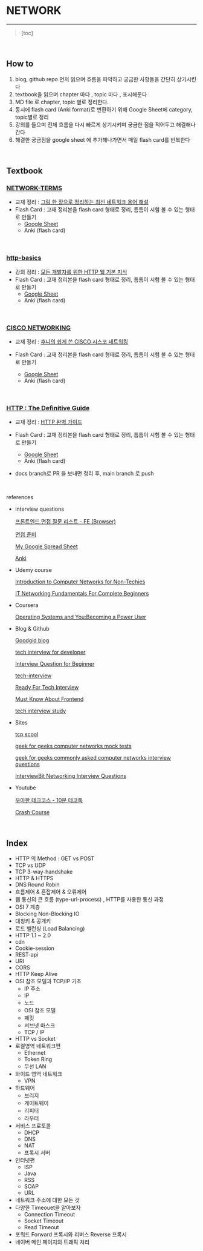 # NETWORK

------

> [toc]

<br/>

## How to

1. blog, github repo 먼저 읽으며 흐름을 파악하고 궁금한 사항들을 간단히 상기시킨다
2. textbook을 읽으며 chapter 마다 , topic 마다 , 표시해둔다
3. MD file 로 chapter, topic 별로 정리한다.
4. 동시에 flash card (Anki format)로 변환하기 위해 Google Sheet에 category, topic별로 정리
5. 강의를 들으며 전체 흐름을 다시 빠르게 상기시키며 궁금한 점을 적어두고 해결해나간다
6. 해결한 궁금점을 google sheet 에 추가해나가면서 매일 flash card를 반복한다

<br/>

## Textbook

### [NETWORK-TERMS](https://github.com/Dinoryong/Network/tree/main/NETWORK-TERMS)

- 교재 정리 : [그림 한 장으로 정리하는 최신 네트워크 용어 해설](https://book.naver.com/bookdb/book_detail.nhn?bid=11091520)
- Flash Card : 교재 정리본을 flash card 형태로 정리, 틈틈이 시험 볼 수 있는 형태로 만들기
  - [Google Sheet](https://docs.google.com/spreadsheets/d/16sB1tNt-IFqbreJ4ytutIIF-dTqlVelDk49IYn8WWxw/edit?usp=sharing)
  - Anki (flash card)

<br/>

### [http-basics](https://github.com/Dinoryong/Network/tree/main/http-basics)

- 강의 정리 : [모든 개발자를 위한 HTTP 웹 기본 지식](https://www.inflearn.com/course/http-%EC%9B%B9-%EB%84%A4%ED%8A%B8%EC%9B%8C%ED%81%AC)
- Flash Card : 교재 정리본을 flash card 형태로 정리, 틈틈이 시험 볼 수 있는 형태로 만들기
  - [Google Sheet](https://docs.google.com/spreadsheets/d/16sB1tNt-IFqbreJ4ytutIIF-dTqlVelDk49IYn8WWxw/edit?usp=sharing)
  - Anki (flash card)

<br/>

### [CISCO NETWORKING]()

- 교재 정리 : [후니의 쉽게 쓴 CISCO 시스코 네트워킹](http://www.yes24.com/Product/Goods/64994948)

- Flash Card : 교재 정리본을 flash card 형태로 정리, 틈틈이 시험 볼 수 있는 형태로 만들기
  - [Google Sheet](https://docs.google.com/spreadsheets/d/16sB1tNt-IFqbreJ4ytutIIF-dTqlVelDk49IYn8WWxw/edit?usp=sharing)
  - Anki (flash card)

<br/>

### [HTTP : The Definitive Guide]()

- 교재 정리 : [HTTP 완벽 가이드](http://www.kyobobook.co.kr/product/detailViewKor.laf?mallGb=KOR&ejkGb=KOR&barcode=9788966261208)

- Flash Card : 교재 정리본을 flash card 형태로 정리, 틈틈이 시험 볼 수 있는 형태로 만들기
  - [Google Sheet](https://docs.google.com/spreadsheets/d/16sB1tNt-IFqbreJ4ytutIIF-dTqlVelDk49IYn8WWxw/edit?usp=sharing)
  - Anki (flash card)
- docs branch로 PR 을 보내면 정리 후, main branch 로 push

<br/>

references

- interview questions

  [프론트엔드 면접 질문 리스트 - FE (Browser)](https://joontae-kim.github.io/2020/10/26/interview-question-fe/)

  [면접 준비](https://trello.com/b/KXxQo8Lw/%EB%A9%B4%EC%A0%91%EC%A4%80%EB%B9%84)

  [My Google Spread Sheet]()

  [Anki]()

- Udemy course

  [Introduction to Computer Networks for Non-Techies](https://www.udemy.com/course/introduction-to-computer-networks/learn/lecture/13564126?start=15#overview)

  [IT Networking Fundamentals For Complete Beginners](https://www.udemy.com/course/it-networking-fundamentals/learn/lecture/7307262?start=15#overview)

- Coursera

  [Operating Systems and You:Becoming a Power User](https://www.coursera.org/learn/os-power-user)

- Blog & Github

  [Goodgid blog](https://goodgid.github.io/category/#Network)

  [tech interview for developer](https://github.com/CS-box/tech-interview-for-developer/tree/master/Computer%20Science/Network)

  [Interview Question for Beginner](https://github.com/CS-box/Interview_Question_for_Beginner/tree/master/Network)

  [tech-interview](https://github.com/CS-box/tech-interview#2-network)

  [Ready For Tech Interview](https://github.com/CS-box/Ready-For-Tech-Interview/tree/master/Network)

  [Must Know About Frontend](https://github.com/CS-box/Must-Know-About-Frontend#chart_with_upwards_trend-%EB%84%A4%ED%8A%B8%EC%9B%8C%ED%81%AC)

  [tech interview study](https://github.com/CS-box/tech-interview-study#2-network)

- Sites

  [tcp scool](http://tcpschool.com/webbasic/intro)

  [geek for geeks computer networks mock tests](https://www.geeksforgeeks.org/quiz-corner-gq/#Computer%20Networks%20Mock%20Tests)

  [geek for geeks commonly asked computer networks interview questions](https://www.geeksforgeeks.org/commonly-asked-computer-networks-interview-questions-set-1/)

  [InterviewBit Networking Interview Questions](https://www.interviewbit.com/networking-interview-questions/)

- Youtube

  [우아한 테크코스 - 10분 테코톡](https://youtube.com/playlist?list=PLgXGHBqgT2TvpJ_p9L_yZKPifgdBOzdVH)

  [Crash Course](https://youtu.be/3QhU9jd03a0)
  
  

<br/>

## Index

- HTTP 의 Method : GET vs POST
- TCP vs UDP
- TCP 3-way-handshake
- HTTP & HTTPS
- DNS Round Robin
- 흐름제어 & 혼잡제어 & 오류제어
- 웹 통신의 큰 흐름 (type-url-process) , HTTP를 사용한 통신 과정
- OSI 7 계층
- Blocking Non-Blocking IO
- 대칭키 & 공개키
- 로드 밸런싱 (Load Balancing)
- HTTP 1.1 ~ 2.0
- cdn
- Cookie-session
- REST-api
- URI
- CORS
- HTTP Keep Alive
- OSI 참조 모델과 TCP/IP 기초
  - IP 주소
  - IP
  - 노드
  - OSI 참조 모델
  - 패킷
  - 서브넷 마스크
  - TCP / IP
- HTTP vs Socket
- 로컬영역 네트워크편
  - Ethernet
  - Token Ring
  - 무선 LAN
- 와이드 영역 네트워크
  - VPN
- 하드웨어
  - 브리지
  - 게이트웨이
  - 리피터
  - 라우터
- 서비스 프로토콜
  - DHCP
  - DNS
  - NAT
  - 프록시 서버
- 인터넷편
  - ISP
  - Java
  - RSS
  - SOAP
  - URL
- 네트워크 주소에 대한 모든 것
- 다양한 Timeouet을 알아보자 
  - Connection Timeout
  - Socket Timeout
  - Read Timeout
- 포워드 Forward 프록시와 리버스 Reverse 프록시
- 네이버 메인 페이지의 트래픽 처리


